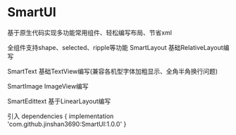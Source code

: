 # SmartUI
基于原生代码实现多功能常用组件、轻松编写布局、节省xml

全组件支持shape、selected、ripple等功能
SmartLayout 基础RelativeLayout编写

SmartText 基础TextView编写(兼容各机型字体加粗显示、全角半角换行问题)

SmartImage ImageView编写

SmartEdittext 基于LinearLayout编写

引入
dependencies {
    implementation 'com.github.jinshan3690:SmartUI:1.0.0'
}
